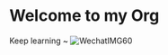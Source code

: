 # Welcome to my Org
Keep learning ~
![WechatIMG60](https://user-images.githubusercontent.com/102853938/162398441-d38f2b05-d6f0-42c0-b672-088a4d17d0c9.jpeg)

